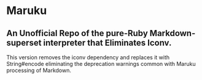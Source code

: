 # Maruku

## An Unofficial Repo of the pure-Ruby Markdown-superset interpreter that Eliminates Iconv.

This version removes the iconv dependency and replaces it with String#encode eliminating the deprecation warnings common with Maruku processing of Markdown.

